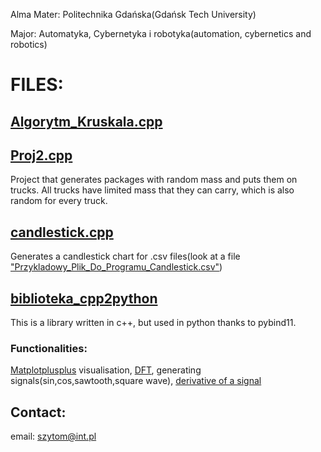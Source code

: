 Alma Mater: Politechnika Gdańska(Gdańsk Tech University)

Major: Automatyka, Cybernetyka i robotyka(automation, cybernetics and robotics)

# FILES:

## **[Algorytm_Kruskala.cpp](https://en.wikipedia.org/wiki/Kruskal%27s_algorithm)**


## **[Proj2.cpp](https://github.com/SzymonTom/Projekty/blob/master/Proj2.cpp)**
Project that generates packages with random mass and puts them on trucks. All trucks have limited mass that they can carry, which is also random for every truck.


## **[candlestick.cpp](https://github.com/SzymonTom/Projekty/blob/master/candlestick.cpp)**
Generates a candlestick chart for .csv files(look at a file ["Przykladowy_Plik_Do_Programu_Candlestick.csv"](https://github.com/SzymonTom/Projekty/blob/master/Przykladowy_Plik_Do_Programu_Candlestick.csv))


## **[biblioteka_cpp2python](https://github.com/SzymonTom/Projekty/tree/master/biblioteka_cpp2python)**
This is a library written in c++, but used in python thanks to pybind11. 

### Functionalities:
[Matplotplusplus](https://github.com/alandefreitas/matplotplusplus) visualisation, [DFT](https://en.wikipedia.org/wiki/Discrete_Fourier_transform), generating signals(sin,cos,sawtooth,square wave), [derivative of a signal](https://en.wikipedia.org/wiki/Finite_difference)


## Contact: 
email: szytom@int.pl
